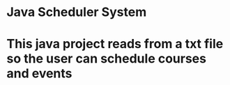 # Java Scheduler System 

# This java project reads from a txt file so the user can schedule courses and events 